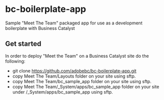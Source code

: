 # bc-boilerplate-app

Sample "Meet The Team" packaged app for use as a development boilerplate with Business Catalyst

## Get started

In order to deploy "Meet the Team" on a Business Catalyst site do the following:

+ git clone https://github.com/adobebc/bc-boilerplate-app.git
+ copy Meet The Team/Layouts folder on your site using sftp.
+ copy Meet The Team/bc_sample_app folder on your site using sftp.
+ copy Meet The Team/\_System/apps/bc\_sample\_app folder on your site under /\_System/apps/bc\_sample\_app using sftp.
